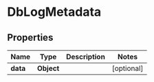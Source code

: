 

# DbLogMetadata


## Properties

Name | Type | Description | Notes
------------ | ------------- | ------------- | -------------
**data** | **Object** |  |  [optional]



